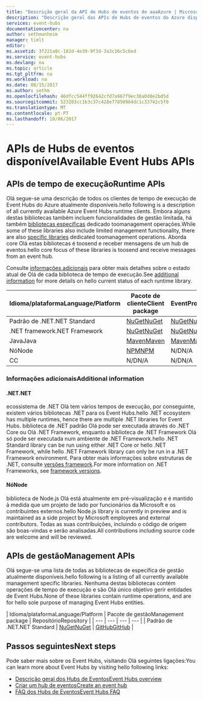 ```yaml
---
title: "Descrição geral da API de Hubs de eventos de aaaAzure | Microsoft Docs"
description: "Descrição geral das APIs de Hubs de eventos do Azure disponíveis"
services: event-hubs
documentationcenter: na
author: sethmanheim
manager: timlt
editor: 
ms.assetid: 3f221a0c-182d-4e39-9f3d-3a3c16c5c6ed
ms.service: event-hubs
ms.devlang: na
ms.topic: article
ms.tgt_pltfrm: na
ms.workload: na
ms.date: 08/15/2017
ms.author: sethm
ms.openlocfilehash: 46dfcc544ff92642cfd7a967f9ec38a0d8e2bd5d
ms.sourcegitcommit: 523283cc1b3c37c428e77850964dc1c33742c5f0
ms.translationtype: MT
ms.contentlocale: pt-PT
ms.lasthandoff: 10/06/2017
---
```

# <a name="available-event-hubs-apis"></a><span data-ttu-id="1f387-103">APIs de Hubs de eventos disponível</span><span class="sxs-lookup"><span data-stu-id="1f387-103">Available Event Hubs APIs</span></span>

## <a name="runtime-apis"></a><span data-ttu-id="1f387-104">APIs de tempo de execução</span><span class="sxs-lookup"><span data-stu-id="1f387-104">Runtime APIs</span></span>

<span data-ttu-id="1f387-105">Olá segue-se uma descrição de todos os clientes de tempo de execução de Event Hubs do Azure atualmente disponíveis.</span><span class="sxs-lookup"><span data-stu-id="1f387-105">hello following is a description of all currently available Azure Event Hubs runtime clients.</span></span> <span data-ttu-id="1f387-106">Embora alguns destas bibliotecas também incluem funcionalidades de gestão limitada, há também [bibliotecas específicas](#management-apis) dedicado toomanagement operações.</span><span class="sxs-lookup"><span data-stu-id="1f387-106">While some of these libraries also include limited management functionality, there are also [specific libraries](#management-apis) dedicated toomanagement operations.</span></span> <span data-ttu-id="1f387-107">Aborda core Olá estas bibliotecas é toosend e receber mensagens de um hub de eventos.</span><span class="sxs-lookup"><span data-stu-id="1f387-107">hello core focus of these libraries is toosend and receive messages from an event hub.</span></span>

<span data-ttu-id="1f387-108">Consulte [informações adicionais](#additional-information) para obter mais detalhes sobre o estado atual de Olá de cada biblioteca de tempo de execução.</span><span class="sxs-lookup"><span data-stu-id="1f387-108">See [additional information](#additional-information) for more details on hello current status of each runtime library.</span></span>

| <span data-ttu-id="1f387-109">Idioma/plataforma</span><span class="sxs-lookup"><span data-stu-id="1f387-109">Language/Platform</span></span> | <span data-ttu-id="1f387-110">Pacote de cliente</span><span class="sxs-lookup"><span data-stu-id="1f387-110">Client package</span></span> | <span data-ttu-id="1f387-111">Pacote de EventProcessorHost</span><span class="sxs-lookup"><span data-stu-id="1f387-111">EventProcessorHost package</span></span> | <span data-ttu-id="1f387-112">Repositório</span><span class="sxs-lookup"><span data-stu-id="1f387-112">Repository</span></span> |
| --- | --- | --- | --- |
| <span data-ttu-id="1f387-113">Padrão de .NET</span><span class="sxs-lookup"><span data-stu-id="1f387-113">.NET Standard</span></span> | [<span data-ttu-id="1f387-114">NuGet</span><span class="sxs-lookup"><span data-stu-id="1f387-114">NuGet</span></span>](https://www.nuget.org/packages/Microsoft.Azure.EventHubs/) | [<span data-ttu-id="1f387-115">NuGet</span><span class="sxs-lookup"><span data-stu-id="1f387-115">NuGet</span></span>](https://www.nuget.org/packages/Microsoft.Azure.EventHubs.Processor/) | [<span data-ttu-id="1f387-116">GitHub</span><span class="sxs-lookup"><span data-stu-id="1f387-116">GitHub</span></span>](https://github.com/azure/azure-event-hubs-dotnet) |
| <span data-ttu-id="1f387-117">.NET framework</span><span class="sxs-lookup"><span data-stu-id="1f387-117">.NET Framework</span></span> | [<span data-ttu-id="1f387-118">NuGet</span><span class="sxs-lookup"><span data-stu-id="1f387-118">NuGet</span></span>](https://www.nuget.org/packages/WindowsAzure.ServiceBus/) | [<span data-ttu-id="1f387-119">NuGet</span><span class="sxs-lookup"><span data-stu-id="1f387-119">NuGet</span></span>](https://www.nuget.org/packages/Microsoft.Azure.ServiceBus.EventProcessorHost/) | <span data-ttu-id="1f387-120">N/D</span><span class="sxs-lookup"><span data-stu-id="1f387-120">N/A</span></span> |
| <span data-ttu-id="1f387-121">Java</span><span class="sxs-lookup"><span data-stu-id="1f387-121">Java</span></span> | [<span data-ttu-id="1f387-122">Maven</span><span class="sxs-lookup"><span data-stu-id="1f387-122">Maven</span></span>](https://search.maven.org/#search%7Cga%7C1%7Ca%3A%22azure-eventhubs%22) | [<span data-ttu-id="1f387-123">Maven</span><span class="sxs-lookup"><span data-stu-id="1f387-123">Maven</span></span>](https://search.maven.org/#search%7Cga%7C1%7Ca%3A%22azure-eventhubs-eph%22) | [<span data-ttu-id="1f387-124">GitHub</span><span class="sxs-lookup"><span data-stu-id="1f387-124">GitHub</span></span>](https://github.com/Azure/azure-event-hubs-java) |
| <span data-ttu-id="1f387-125">Nó</span><span class="sxs-lookup"><span data-stu-id="1f387-125">Node</span></span> | [<span data-ttu-id="1f387-126">NPM</span><span class="sxs-lookup"><span data-stu-id="1f387-126">NPM</span></span>](https://www.npmjs.com/package/azure-event-hubs) | <span data-ttu-id="1f387-127">N/D</span><span class="sxs-lookup"><span data-stu-id="1f387-127">N/A</span></span> | [<span data-ttu-id="1f387-128">GitHub</span><span class="sxs-lookup"><span data-stu-id="1f387-128">GitHub</span></span>](https://github.com/Azure/azure-event-hubs-node) |
| <span data-ttu-id="1f387-129">C</span><span class="sxs-lookup"><span data-stu-id="1f387-129">C</span></span> | <span data-ttu-id="1f387-130">N/D</span><span class="sxs-lookup"><span data-stu-id="1f387-130">N/A</span></span> | <span data-ttu-id="1f387-131">N/D</span><span class="sxs-lookup"><span data-stu-id="1f387-131">N/A</span></span> | [<span data-ttu-id="1f387-132">GitHub</span><span class="sxs-lookup"><span data-stu-id="1f387-132">GitHub</span></span>](https://github.com/Azure/azure-event-hubs-c) |

### <a name="additional-information"></a><span data-ttu-id="1f387-133">Informações adicionais</span><span class="sxs-lookup"><span data-stu-id="1f387-133">Additional information</span></span>

#### <a name="net"></a><span data-ttu-id="1f387-134">.NET</span><span class="sxs-lookup"><span data-stu-id="1f387-134">.NET</span></span>
<span data-ttu-id="1f387-135">ecossistema de .NET Olá tem vários tempos de execução, por conseguinte, existem vários bibliotecas .NET para os Event Hubs.</span><span class="sxs-lookup"><span data-stu-id="1f387-135">hello .NET ecosystem has multiple runtimes, hence there are multiple .NET libraries for Event Hubs.</span></span> <span data-ttu-id="1f387-136">biblioteca de .NET padrão Olá pode ser executada através do .NET Core ou Olá .NET Framework, enquanto a biblioteca de .NET Framework Olá só pode ser executada num ambiente de .NET Framework.</span><span class="sxs-lookup"><span data-stu-id="1f387-136">hello .NET Standard library can be run using either .NET Core or hello .NET Framework, while hello .NET Framework library can only be run in a .NET Framework environment.</span></span> <span data-ttu-id="1f387-137">Para obter mais informações sobre estruturas de .NET, consulte [versões framework](https://docs.microsoft.com/dotnet/articles/standard/frameworks#framework-versions).</span><span class="sxs-lookup"><span data-stu-id="1f387-137">For more information on .NET Frameworks, see [framework versions](https://docs.microsoft.com/dotnet/articles/standard/frameworks#framework-versions).</span></span>

#### <a name="node"></a><span data-ttu-id="1f387-138">Nó</span><span class="sxs-lookup"><span data-stu-id="1f387-138">Node</span></span>

<span data-ttu-id="1f387-139">biblioteca de Node.js Olá está atualmente em pré-visualização e é mantido à medida que um projeto de lado por funcionários da Microsoft e os contribuintes externos.</span><span class="sxs-lookup"><span data-stu-id="1f387-139">hello Node.js library is currently in preview and is maintained as a side project by Microsoft employees and external contributors.</span></span> <span data-ttu-id="1f387-140">Todas as suas contribuições, incluindo o código de origem são boas-vindas e serão analisadas.</span><span class="sxs-lookup"><span data-stu-id="1f387-140">All contributions including source code are welcome and will be reviewed.</span></span>

## <a name="management-apis"></a><span data-ttu-id="1f387-141">APIs de gestão</span><span class="sxs-lookup"><span data-stu-id="1f387-141">Management APIs</span></span>

<span data-ttu-id="1f387-142">Olá segue-se uma lista de todas as bibliotecas de específica de gestão atualmente disponíveis.</span><span class="sxs-lookup"><span data-stu-id="1f387-142">hello following is a listing of all currently available management specific libraries.</span></span> <span data-ttu-id="1f387-143">Nenhuma destas bibliotecas contém operações de tempo de execução e são Olá único objetivo gerir entidades de Event Hubs.</span><span class="sxs-lookup"><span data-stu-id="1f387-143">None of these libraries contain runtime operations, and are for hello sole purpose of managing Event Hubs entities.</span></span>

| <span data-ttu-id="1f387-144">Idioma/plataforma</span><span class="sxs-lookup"><span data-stu-id="1f387-144">Language/Platform</span></span> | <span data-ttu-id="1f387-145">Pacote de gestão</span><span class="sxs-lookup"><span data-stu-id="1f387-145">Management package</span></span> | <span data-ttu-id="1f387-146">Repositório</span><span class="sxs-lookup"><span data-stu-id="1f387-146">Repository</span></span> |
| --- | --- | --- | --- |
| <span data-ttu-id="1f387-147">Padrão de .NET</span><span class="sxs-lookup"><span data-stu-id="1f387-147">.NET Standard</span></span> | [<span data-ttu-id="1f387-148">NuGet</span><span class="sxs-lookup"><span data-stu-id="1f387-148">NuGet</span></span>](https://www.nuget.org/packages/Microsoft.Azure.Management.EventHub) | [<span data-ttu-id="1f387-149">GitHub</span><span class="sxs-lookup"><span data-stu-id="1f387-149">GitHub</span></span>](https://github.com/Azure/azure-sdk-for-net/tree/AutoRest/src/ResourceManagement/EventHub) |

## <a name="next-steps"></a><span data-ttu-id="1f387-150">Passos seguintes</span><span class="sxs-lookup"><span data-stu-id="1f387-150">Next steps</span></span>
<span data-ttu-id="1f387-151">Pode saber mais sobre os Event Hubs, visitando Olá seguintes ligações:</span><span class="sxs-lookup"><span data-stu-id="1f387-151">You can learn more about Event Hubs by visiting hello following links:</span></span>

* [<span data-ttu-id="1f387-152">Descrição geral dos Hubs de Eventos</span><span class="sxs-lookup"><span data-stu-id="1f387-152">Event Hubs overview</span></span>](event-hubs-what-is-event-hubs.md)
* [<span data-ttu-id="1f387-153">Criar um hub de eventos</span><span class="sxs-lookup"><span data-stu-id="1f387-153">Create an event hub</span></span>](event-hubs-create.md)
* [<span data-ttu-id="1f387-154">FAQ dos Hubs de Eventos</span><span class="sxs-lookup"><span data-stu-id="1f387-154">Event Hubs FAQ</span></span>](event-hubs-faq.md)